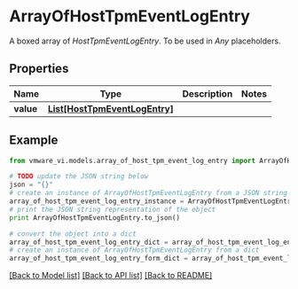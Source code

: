 # ArrayOfHostTpmEventLogEntry

A boxed array of *HostTpmEventLogEntry*. To be used in *Any* placeholders. 

## Properties
Name | Type | Description | Notes
------------ | ------------- | ------------- | -------------
**value** | [**List[HostTpmEventLogEntry]**](HostTpmEventLogEntry.md) |  | 

## Example

```python
from vmware_vi.models.array_of_host_tpm_event_log_entry import ArrayOfHostTpmEventLogEntry

# TODO update the JSON string below
json = "{}"
# create an instance of ArrayOfHostTpmEventLogEntry from a JSON string
array_of_host_tpm_event_log_entry_instance = ArrayOfHostTpmEventLogEntry.from_json(json)
# print the JSON string representation of the object
print ArrayOfHostTpmEventLogEntry.to_json()

# convert the object into a dict
array_of_host_tpm_event_log_entry_dict = array_of_host_tpm_event_log_entry_instance.to_dict()
# create an instance of ArrayOfHostTpmEventLogEntry from a dict
array_of_host_tpm_event_log_entry_form_dict = array_of_host_tpm_event_log_entry.from_dict(array_of_host_tpm_event_log_entry_dict)
```
[[Back to Model list]](../README.md#documentation-for-models) [[Back to API list]](../README.md#documentation-for-api-endpoints) [[Back to README]](../README.md)


